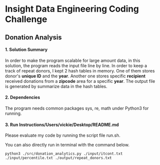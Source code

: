 # Insight Data Engineering Coding Challenge
## Donation Analysis

#### 1. Solution Summary
In order to make the program scalable for large amount data, in this solution, the program reads the input file line by line. In order to keep a track of repeat donors, I kept 2 hash tables in memory. One of them stores donor's **unique ID** and the **year**. Another one stores specific **recipient** received donations from a **zipcode** area for a specific **year**. The output file is generated by summarize data in the hash tables.

#### 2. Dependencies
The program needs common packages sys, re, math under Python3 for running.

#### 3. Run Instructions/Users/vickie/Desktop/README.md
Please evaluate my code by running the script file run.sh.

You can also directly run in terminal with the command below.

```
python3 ./src/donation_analytics.py ./input/itcont.txt ./input/percentile.txt ./output/repeat_donors.txt
```
